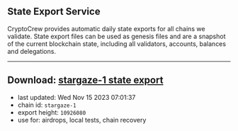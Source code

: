 ## State Export Service
CryptoCrew provides automatic daily state exports for all chains we validate. State export files can be used as genesis files and are a snapshot of the current blockchain state, including all validators, accounts, balances and delegations.

---
**Download: [stargaze-1 state export](https://dl.ccvalidators.com/SERVICE/stargaze/stargaze-1_export_10926080.json)**
---

- last updated: Wed Nov 15 2023 07:01:37
- chain id: `stargaze-1`
- export height: `10926080`
- use for: airdrops, local tests, chain recovery
